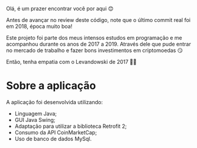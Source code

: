 Olá, é um prazer encontrar você por aqui 😊

Antes de avançar no review deste código, note que o último commit real foi em 2018, época muito boa! 

Este projeto foi parte dos meus intensos estudos em programação e me acompanhou durante os anos de 2017 a 2019.
Através dele que pude entrar no mercado de trabalho e fazer bons investimentos em criptomoedas 😏

Então, tenha empatia com o Levandowski de 2017 🏃‍♂️

# Sobre a aplicação
A aplicação foi desenvolvida utilizando:
- Linguagem Java;
- GUI Java Swing; 
- Adaptação para utilizar a biblioteca Retrofit 2;
- Consumo da API CoinMarketCap;
- Uso de banco de dados MySql.
